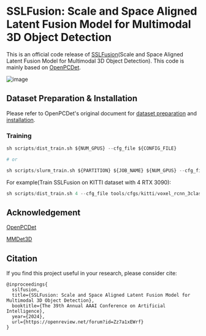 # SSLFusion: Scale and Space Aligned Latent Fusion Model for Multimodal 3D Object Detection

This is an official code release of [SSLFusion](https://github.com/TLDBN/SSLFsion/edit/main/README.md)(Scale and Space Aligned Latent Fusion Model for Multimodal 3D Object Detection). This code is mainly based on [OpenPCDet](https://github.com/open-mmlab/OpenPCDet).

![image](https://github.com/TLDBN/SSLFusion/blob/main/tools/images/Overview.png)
## Dataset Preparation & Installation

Please refer to OpenPCDet's original document for [dataset preparation](https://github.com/open-mmlab/OpenPCDet/blob/master/docs/GETTING_STARTED.md) and [installation](https://github.com/open-mmlab/OpenPCDet/blob/master/docs/INSTALL.md).

### Training

``` python
sh scripts/dist_train.sh ${NUM_GPUS} --cfg_file ${CONFIG_FILE}

# or 

sh scripts/slurm_train.sh ${PARTITION} ${JOB_NAME} ${NUM_GPUS} --cfg_file ${CONFIG_FILE}
```

For example(Train SSLFusion on KITTI dataset with 4 RTX 3090):

``` python
sh scripts/dist_train.sh 4 --cfg_file tools/cfgs/kitti/voxel_rcnn_3class_SSLFusion.yaml
```

## Acknowledgement

[OpenPCDet](https://github.com/open-mmlab/OpenPCDet)

[MMDet3D](https://github.com/open-mmlab/mmdetection3d)

## Citation 
If you find this project useful in your research, please consider cite:


```
@inproceedings{
  sslfusion,
  title={SSLFusion: Scale and Space Aligned Latent Fusion Model for Multimodal 3D Object Detection},
  booktitle={The 39th Annual AAAI Conference on Artificial Intelligence},
  year={2024},
  url={https://openreview.net/forum?id=Zz7a1xEWrf}
}
```



